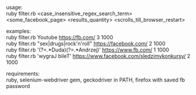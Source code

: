usage:  
ruby filter.rb <case_insensitive_regex_search_term> <some_facebook_page> <results_quantity> <scrolls_till_browser_restart>  
  
examples:  
ruby filter.rb Youtube https://fb.com/ 3 1000  
ruby filter.rb "sex|drugs|rock'n'roll" https://facebook.com/ 2 1000  
ruby filter.rb '(?=.*Duda)(?=.*Andrzej)' https://www.fb.com/ 1 1000  
ruby filter.rb 'wygraJ bileT' https://www.facebook.com/sledzimykonkursy/ 2 1000  
  
requirements:  
ruby, selenium-webdriver gem, geckodriver in PATH, firefox with saved fb password  
 
